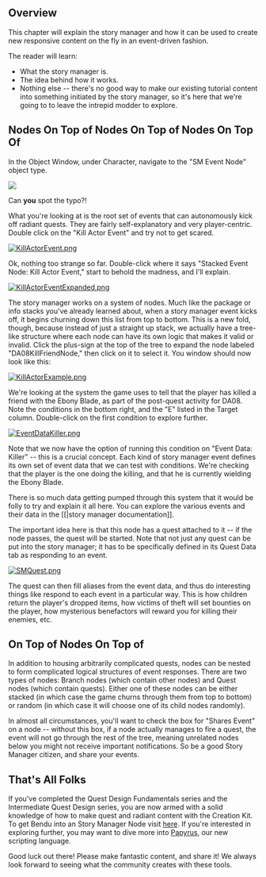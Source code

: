 ## Overview

This chapter will explain the story manager and how it can be used to create new responsive content on the fly in an event-driven fashion.

The reader will learn:

-   What the story manager is.
-   The idea behind how it works.
-   Nothing else -- there's no good way to make our existing tutorial content into something initiated by the story manager, so it's here that we're going to to leave the intrepid modder to explore.

## Nodes On Top of Nodes On Top of Nodes On Top Of

In the Object Window, under Character, navigate to the "SM Event Node" object type.

[![](https://ck.uesp.net/w/images/c/c9/SMEventNodes.png)](https://ck.uesp.net/wiki/File:SMEventNodes.png)

Can **you** spot the typo?!

What you're looking at is the root set of events that can autonomously kick off radiant quests. They are fairly self-explanatory and very player-centric. Double click on the "Kill Actor Event" and try not to get scared.

[![KillActorEvent.png](https://ck.uesp.net/w/images/e/e8/KillActorEvent.png)](https://ck.uesp.net/wiki/File:KillActorEvent.png)

Ok, nothing too strange so far. Double-click where it says "Stacked Event Node: Kill Actor Event," start to behold the madness, and I'll explain.

[![KillActorEventExpanded.png](https://ck.uesp.net/w/images/3/39/KillActorEventExpanded.png)](https://ck.uesp.net/wiki/File:KillActorEventExpanded.png)

The story manager works on a system of nodes. Much like the package or info stacks you've already learned about, when a story manager event kicks off, it begins churning down this list from top to bottom. This is a new fold, though, because instead of just a straight up stack, we actually have a tree-like structure where each node can have its own logic that makes it valid or invalid. Click the plus-sign at the top of the tree to expand the node labeled "DA08KillFriendNode," then click on it to select it. You window should now look like this:

[![KillActorExample.png](https://ck.uesp.net/w/images/6/6d/KillActorExample.png)](https://ck.uesp.net/wiki/File:KillActorExample.png)

We're looking at the system the game uses to tell that the player has killed a friend with the Ebony Blade, as part of the post-quest activity for DA08. Note the conditions in the bottom right, and the "E" listed in the Target column. Double-click on the first condition to explore further.

[![EventDataKiller.png](https://ck.uesp.net/w/images/7/79/EventDataKiller.png)](https://ck.uesp.net/wiki/File:EventDataKiller.png)

Note that we now have the option of running this condition on "Event Data: Killer" -- this is a crucial concept. Each kind of story manager event defines its own set of event data that we can test with conditions. We're checking that the player is the one doing the killing, and that he is currently wielding the Ebony Blade.

There is so much data getting pumped through this system that it would be folly to try and explain it all here. You can explore the various events and their data in the [[|story manager documentation]].

The important idea here is that this node has a quest attached to it -- if the node passes, the quest will be started. Note that not just any quest can be put into the story manager; it has to be specifically defined in its Quest Data tab as responding to an event.

[![SMQuest.png](https://ck.uesp.net/w/images/7/73/SMQuest.png)](https://ck.uesp.net/wiki/File:SMQuest.png)

The quest can then fill aliases from the event data, and thus do interesting things like respond to each event in a particular way. This is how children return the player's dropped items, how victims of theft will set bounties on the player, how mysterious benefactors will reward you for killing their enemies, etc.

## On Top of Nodes On Top of

In addition to housing arbitrarily complicated quests, nodes can be nested to form complicated logical structures of event responses. There are two types of nodes: Branch nodes (which contain other nodes) and Quest nodes (which contain quests). Either one of these nodes can be either stacked (in which case the game churns through them from top to bottom) or random (in which case it will choose one of its child nodes randomly).

In almost all circumstances, you'll want to check the box for "Shares Event" on a node -- without this box, if a node actually manages to fire a quest, the event will not go through the rest of the tree, meaning unrelated nodes below you might not receive important notifications. So be a good Story Manager citizen, and share your events.

## That's All Folks

If you've completed the Quest Design Fundamentals series and the Intermediate Quest Design series, you are now armed with a solid knowledge of how to make quest and radiant content with the Creation Kit. To get Bendu into an Story Manager Node visit [here](https://ck.uesp.net/wiki/Bendu_and_S_M_Nodes "Bendu and S M Nodes"). If you're interested in exploring further, you may want to dive more into [Papyrus](https://ck.uesp.net/wiki/Bethesda_Tutorial_Papyrus_Hello_World "Bethesda Tutorial Papyrus Hello World"), our new scripting language.

Good luck out there! Please make fantastic content, and share it! We always look forward to seeing what the community creates with these tools.
